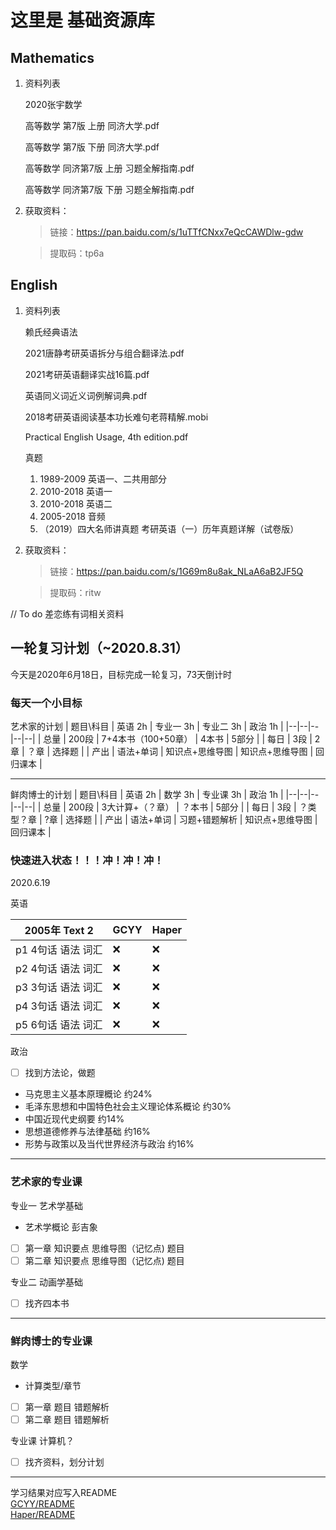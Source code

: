 # 这里是 基础资源库


## Mathematics
1.  资料列表

    2020张宇数学

    高等数学 第7版 上册 同济大学.pdf

    高等数学 第7版 下册 同济大学.pdf

    高等数学 同济第7版 上册 习题全解指南.pdf

    高等数学 同济第7版 下册 习题全解指南.pdf


1.  获取资料：
    >链接：https://pan.baidu.com/s/1uTTfCNxx7eQcCAWDlw-gdw 

    >提取码：tp6a 

## English
1.  资料列表

    赖氏经典语法

    2021唐静考研英语拆分与组合翻译法.pdf

    2021考研英语翻译实战16篇.pdf

    英语同义词近义词例解词典.pdf

    2018考研英语阅读基本功长难句老蒋精解.mobi

    Practical English Usage, 4th edition.pdf

    真题

    1.  1989-2009 英语一、二共用部分
    1.  2010-2018 英语一
    1.  2010-2018 英语二
    1.  2005-2018 音频
    1.  （2019）四大名师讲真题 考研英语（一）历年真题详解（试卷版）

1.  获取资料：

    >链接：https://pan.baidu.com/s/1G69m8u8ak_NLaA6aB2JF5Q 
 
    >提取码：ritw 

// To do 差恋练有词相关资料

## 一轮复习计划（~2020.8.31）

今天是2020年6月18日，目标完成一轮复习，73天倒计时
### 每天一个小目标
艺术家的计划
|   题目\科目   |   英语 2h   |   专业一 3h    |   专业二 3h  |   政治 1h   |
|--|--|--|--|--|
|   总量   |   200段   |   7+4本书（100+50章）    |   4本书  |   5部分   |
|   每日   |   3段   |   2章    |   ？章  |   选择题   |
|   产出   |  语法+单词  |  知识点+思维导图  |  知识点+思维导图  |   回归课本   |

---

鲜肉博士的计划
|   题目\科目   |   英语 2h   |   数学 3h    |   专业课 3h  |   政治 1h   |
|--|--|--|--|--|
|   总量   |   200段   |   3大计算+（？章）    |   ？本书  |   5部分   |
|   每日   |   3段   |   ？类型？章    |   ?章  |   选择题   |
|   产出   |  语法+单词  |  习题+错题解析  |  知识点+思维导图  |   回归课本   |

### 快速进入状态！！！冲！冲！冲！

2020.6.19

英语

|  2005年 Text 2      |  GCYY  |  Haper |
|  ----------------   |  ----  |  ----- |
|  p1 4句话 语法 词汇  |   ❌   |   ❌   |
|  p2 4句话 语法 词汇  |   ❌   |   ❌   |
|  p3 3句话 语法 词汇  |   ❌   |   ❌   |
|  p4 3句话 语法 词汇  |   ❌   |   ❌   |
|  p5 6句话 语法 词汇  |   ❌   |   ❌   |

政治

- [ ] 找到方法论，做题

- 马克思主义基本原理概论 约24%
- 毛泽东思想和中国特色社会主义理论体系概论 约30%
- 中国近现代史纲要 约14%
- 思想道德修养与法律基础 约16%
- 形势与政策以及当代世界经济与政治 约16%

---
### 艺术家的专业课
专业一 艺术学基础

- 艺术学概论 彭吉象
- [ ] 第一章 知识要点 思维导图（记忆点) 题目
- [ ] 第二章 知识要点 思维导图（记忆点) 题目

专业二 动画学基础

- [ ] 找齐四本书

---
### 鲜肉博士的专业课
数学

- 计算类型/章节
- [ ] 第一章 题目 错题解析
- [ ] 第二章 题目 错题解析

专业课 计算机？

- [ ] 找齐资料，划分计划

-------------------
学习结果对应写入README  
[GCYY/README](DailyWorkRealm/GCYY/README.md)  
[Haper/README](DailyWorkRealm/GCYY/README.md)